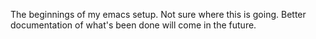 The beginnings of my emacs setup. Not sure where this is going. Better documentation of what's been done will
come in the future.